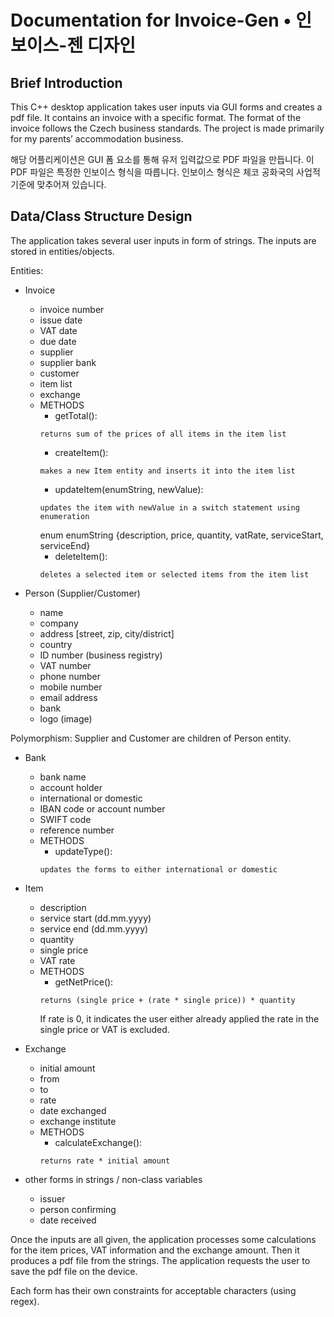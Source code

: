 # Documentation for Invoice-Gen • 인보이스-젠 디자인
## Brief Introduction

This C++ desktop application takes user inputs via GUI forms and creates a pdf file.
It contains an invoice with a specific format. The format of the invoice follows the Czech business standards. The project is made primarily for my parents’ accommodation business.

해당 어플리케이션은 GUI 폼 요소를 통해 유저 입력값으로 PDF 파일을 만듭니다. 이 PDF 파일은 특정한 인보이스 형식을 따릅니다. 인보이스 형식은 체코 공화국의 사업적 기준에 맞추어져 있습니다.

## Data/Class Structure Design

The application takes several user inputs in form of strings.
The inputs are stored in entities/objects.

Entities:

- Invoice
    - invoice number
    - issue date
    - VAT date
    - due date
    - supplier
    - supplier bank
    - customer
    - item list
    - exchange
    - METHODS
        - getTotal():
        ```
        returns sum of the prices of all items in the item list
        ```
        - createItem():
        ```
        makes a new Item entity and inserts it into the item list
        ```
        - updateItem(enumString, newValue):
        ```
        updates the item with newValue in a switch statement using enumeration
        ```
        enum enumString {description, price, quantity, vatRate, serviceStart, serviceEnd}
        - deleteItem():
        ```
        deletes a selected item or selected items from the item list
        ```
        

- Person (Supplier/Customer)
    - name
    - company
    - address [street, zip, city/district]
    - country
    - ID number (business registry)
    - VAT number
    - phone number
    - mobile number
    - email address
    - bank
    - logo (image)

Polymorphism: Supplier and Customer are children of Person entity.

- Bank
    - bank name
    - account holder
    - international or domestic
    - IBAN code or account number
    - SWIFT code
    - reference number
    - METHODS
        - updateType():
        ```
        updates the forms to either international or domestic
        ```

- Item
    - description
    - service start (dd.mm.yyyy)
    - service end (dd.mm.yyyy)
    - quantity
    - single price
    - VAT rate
    - METHODS
        - getNetPrice():
        ```
        returns (single price + (rate * single price)) * quantity
        ```
        If rate is 0, it indicates the user either already applied the rate in the single price or VAT is excluded.

- Exchange
    - initial amount
    - from
    - to
    - rate
    - date exchanged
    - exchange institute
    - METHODS
        - calculateExchange(): 
        ```
        returns rate * initial amount
        ```

- other forms in strings / non-class variables
    - issuer
    - person confirming
    - date received

Once the inputs are all given, the application processes some calculations for the item prices, VAT information and the exchange amount. Then it produces a pdf file from the strings. The application requests the user to save the pdf file on the device.

Each form has their own constraints for acceptable characters (using regex).
